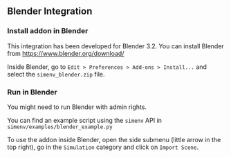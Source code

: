 ## Blender Integration

### Install addon in Blender
This integration has been developed for Blender 3.2. You can install Blender from https://www.blender.org/download/

Inside Blender, go to `Edit > Preferences > Add-ons > Install...` and select the `simenv_blender.zip` file.

### Run in Blender
You might need to run Blender with admin rights.

You can find an example script using the `simenv` API in `simenv/examples/blender_example.py`

To use the addon inside Blender, open the side submenu (little arrow in the top right), go in the `Simulation` category and click on `Import Scene`.
